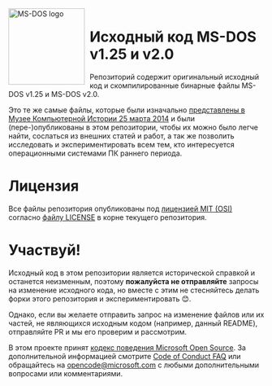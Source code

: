 <img width="150" height="150" align="left" style="float: left; margin: 0 10px 0 0;" alt="MS-DOS logo" src="https://github.com/Microsoft/MS-DOS/blob/main/.readmes/msdos-logo.png">  

# Исходный код MS-DOS v1.25 и v2.0
Репозиторий содержит оригинальный исходный код и скомпилированные бинарные файлы MS-DOS v1.25 и MS-DOS v2.0.

Это те же самые файлы, которые были изначально [представлены в Музее Компьютерной Истории 25 марта 2014]( http://www.computerhistory.org/atchm/microsoft-ms-dos-early-source-code/) и были (пере-)опубликованы в этом репозитории, чтобы их можно было легче найти, cослаться из внешних статей и работ, а так же позволить исследовать и экспериментировать всем тем, кто интересуется операционными системами ПК раннего периода.  

# Лицензия
Все файлы репозитория опубликованы под [лицензией MIT (OSI)]( https://en.wikipedia.org/wiki/MIT_License) согласно [файлу LICENSE](https://github.com/Microsoft/MS-DOS/blob/master/LICENSE.md) в корне текущего репозитория.

# Участвуй!
Исходный код в этом репозитории является исторической справкой и останется неизменным, поэтому **пожалуйста не отправляйте** запросы на изменение исходного кода, но вместе с этим не стесняйтесь делать форки этого репозитория и экспериментировать 😊.

Однако, если вы желаете отправить запрос на изменение файлов или их частей, не являющихся исходным кодом (например, данный README), отправляйте PR и мы его проверим и рассмотрим.

В этом проекте принят [кодекс поведения Microsoft Open Source](https://opensource.microsoft.com/codeofconduct/). За дополнительной информацией смотрите [Code of Conduct FAQ](https://opensource.microsoft.com/codeofconduct/faq/) или обращайтесь на [opencode@microsoft.com](mailto:opencode@microsoft.com) с любыми дополнительными вопросами или комментариями.
